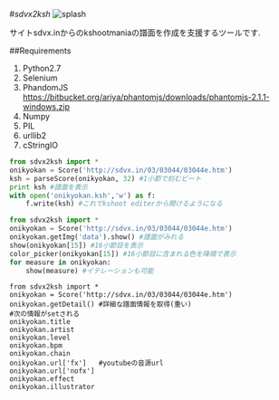 #*sdvx2ksh*
![splash](https://github.com/nat-chan/sdvx2ksh/wiki/splash.png)

サイトsdvx.inからのkshootmaniaの譜面を作成を支援するツールです.

##Requirements
1. Python2.7
2. Selenium
3. PhandomJS <https://bitbucket.org/ariya/phantomjs/downloads/phantomjs-2.1.1-windows.zip>
4. Numpy
5. PIL
6. urllib2
7. cStringIO

```python
from sdvx2ksh import *
onikyokan = Score('http://sdvx.in/03/03044/03044e.htm')
ksh = parseScore(onikyokan, 32) #1小節で刻むビート
print ksh #譜面を表示
with open('onikyokan.ksh','w') as f:
	f.write(ksh) #これでkshoot editerから開けるようになる
```

```python
from sdvx2ksh import *
onikyokan = Score('http://sdvx.in/03/03044/03044e.htm')
onikyokan.getImg('data').show() #譜面がみれる
show(onikyokan[15]) #16小節目を表示
color_picker(onikyokan[15]) #16小節目に含まれる色を降順で表示
for measure in onikyokan:
	show(measure) #イテレーションも可能
```

```python:
from sdvx2ksh import *
onikyokan = Score('http://sdvx.in/03/03044/03044e.htm')
onikyokan.getDetail() #詳細な譜面情報を取得(重い)
#次の情報がsetされる
onikyokan.title
onikyokan.artist
onikyokan.level
onikyokan.bpm
onikyokan.chain
onikyokan.url['fx']   #youtubeの音源url
onikyokan.url['nofx']
onikyokan.effect
onikyokan.illustrator
```
